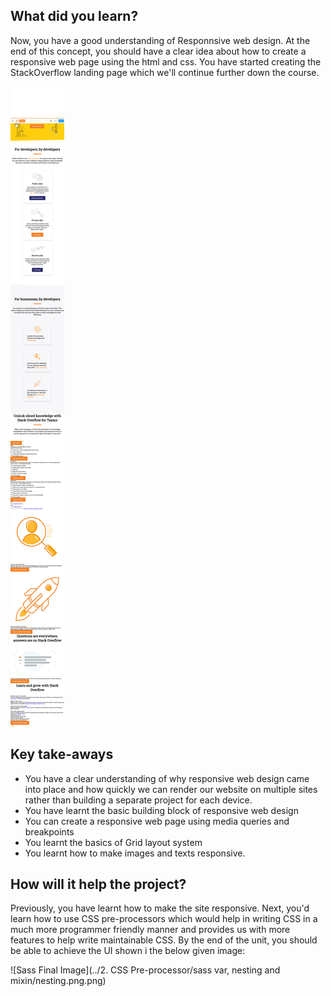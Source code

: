 ## What did you learn?

Now, you have a good understanding of Responnsive web design.
At the end of this concept, you should have a clear idea about how to create a responsive web page using the html and css. You have started creating the StackOverflow landing page which we'll continue further down the course.

![final image](responsive_grids/res_grid.png)

## Key take-aways

- You have a clear understanding of why responsive web design came into place and how quickly we can render our website on multiple sites rather than building a separate project for each device.
- You have learnt the basic building block of responsive web design
- You can create a responsive web page using media queries and breakpoints
- You learnt the basics of Grid layout system
- You learnt how to make images and texts responsive.

## How will it help the project?

Previously, you have learnt how to make the site responsive. Next, you'd learn how to use CSS pre-processors which would help in writing CSS in a much more programmer friendly manner and provides us with more features to help write maintainable CSS. By the end of the unit, you should be able to achieve the UI shown i the below given image:

![Sass Final Image](../2. CSS Pre-processor/sass var, nesting and mixin/nesting.png.png)
